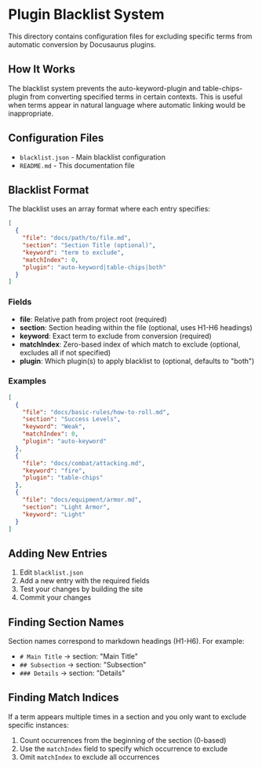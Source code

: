 # Plugin Blacklist System

This directory contains configuration files for excluding specific terms from automatic conversion by Docusaurus plugins.

## How It Works

The blacklist system prevents the auto-keyword-plugin and table-chips-plugin from converting specified terms in certain contexts. This is useful when terms appear in natural language where automatic linking would be inappropriate.

## Configuration Files

- `blacklist.json` - Main blacklist configuration
- `README.md` - This documentation file

## Blacklist Format

The blacklist uses an array format where each entry specifies:

```json
[
  {
    "file": "docs/path/to/file.md",
    "section": "Section Title (optional)",
    "keyword": "term to exclude",
    "matchIndex": 0,
    "plugin": "auto-keyword|table-chips|both"
  }
]
```

### Fields

- **file**: Relative path from project root (required)
- **section**: Section heading within the file (optional, uses H1-H6 headings)
- **keyword**: Exact term to exclude from conversion (required)
- **matchIndex**: Zero-based index of which match to exclude (optional, excludes all if not specified)
- **plugin**: Which plugin(s) to apply blacklist to (optional, defaults to "both")

### Examples

```json
[
  {
    "file": "docs/basic-rules/how-to-roll.md",
    "section": "Success Levels",
    "keyword": "Weak",
    "matchIndex": 0,
    "plugin": "auto-keyword"
  },
  {
    "file": "docs/combat/attacking.md",
    "keyword": "fire",
    "plugin": "table-chips"
  },
  {
    "file": "docs/equipment/armor.md",
    "section": "Light Armor",
    "keyword": "Light"
  }
]
```

## Adding New Entries

1. Edit `blacklist.json`
2. Add a new entry with the required fields
3. Test your changes by building the site
4. Commit your changes

## Finding Section Names

Section names correspond to markdown headings (H1-H6). For example:
- `# Main Title` → section: "Main Title"  
- `## Subsection` → section: "Subsection"
- `### Details` → section: "Details"

## Finding Match Indices

If a term appears multiple times in a section and you only want to exclude specific instances:
1. Count occurrences from the beginning of the section (0-based)
2. Use the `matchIndex` field to specify which occurrence to exclude
3. Omit `matchIndex` to exclude all occurrences